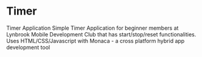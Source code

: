# Timer
Timer Application
Simple Timer Application for beginner members at Lynbrook Mobile Development Club that has start/stop/reset functionalities.
Uses HTML/CSS/Javascript with Monaca - a cross platform hybrid app development tool
